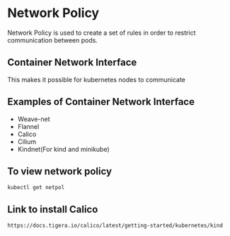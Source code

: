 # Network Policy
Network Policy is used to create a set of rules in order to restrict communication between pods. 


## Container Network Interface
This makes it possible for kubernetes nodes to communicate

## Examples of Container Network Interface
- Weave-net
- Flannel
- Calico
- Cilium
- Kindnet(For kind and minikube)

## To view network policy
```
kubectl get netpol
```

## Link to install Calico
```
https://docs.tigera.io/calico/latest/getting-started/kubernetes/kind
```